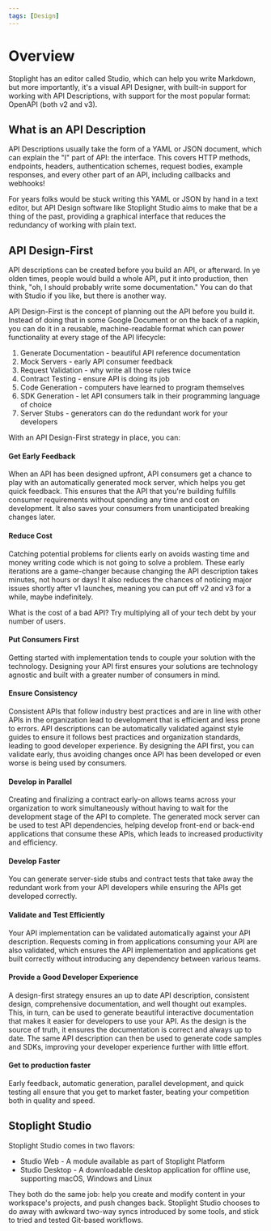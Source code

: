 ```yaml
---
tags: [Design]
---
```


# Overview

Stoplight has an editor called Studio, which can help you write Markdown, but more importantly, it's a visual API Designer, with built-in support for working with API Descriptions, with support for the most popular format: OpenAPI (both v2 and v3). 

## What is an API Description

API Descriptions usually take the form of a YAML or JSON document, which can explain the "I" part of API: the interface. This covers HTTP methods, endpoints, headers, authentication schemes, request bodies, example responses, and every other part of an API, including callbacks and webhooks!

For years folks would be stuck writing this YAML or JSON by hand in a text editor, but API Design software like Stoplight Studio aims to make that be a thing of the past, providing a graphical interface that reduces the redundancy of working with plain text. 

## API Design-First

API descriptions can be created before you build an API, or afterward. In ye olden times, people would build a whole API, put it into production, then think, "oh, I should probably write some documentation." You can do that with Studio if you like, but there is another way.

API Design-First is the concept of planning out the API before you build it.  Instead of doing that in some Google Document or on the back of a napkin, you can do it in a reusable, machine-readable format which can power functionality at every stage of the API lifecycle:

1. Generate Documentation - beautiful API reference documentation
1. Mock Servers - early API consumer feedback
1. Request Validation - why write all those rules twice
1. Contract Testing - ensure API is doing its job
1. Code Generation - computers have learned to program themselves
1. SDK Generation - let API consumers talk in their programming language of choice
1. Server Stubs - generators can do the redundant work for your developers

With an API Design-First strategy in place, you can:

#### Get Early Feedback

When an API has been designed upfront, API consumers get a chance to play with an automatically generated mock server, which helps you get quick feedback. This ensures that the API that you're building fulfills consumer requirements without spending any time and cost on development. It also saves your consumers from unanticipated breaking changes later. 

#### Reduce Cost

Catching potential problems for clients early on avoids wasting time and money writing code which is not going to solve a problem. These early iterations are a game-changer because changing the API description takes minutes, not hours or days! It also reduces the chances of noticing major issues shortly after v1 launches, meaning you can put off v2 and v3 for a while, maybe indefinitely.

What is the cost of a bad API? Try multiplying all of your tech debt by your number of users.

#### Put Consumers First

Getting started with implementation tends to couple your solution with the technology. Designing your API first ensures your solutions are technology agnostic and built with a greater number of consumers in mind.

#### Ensure Consistency

Consistent APIs that follow industry best practices and are in line with other APIs in the organization lead to development that is efficient and less prone to errors. API descriptions can be automatically validated against style guides to ensure it follows best practices and organization standards, leading to good developer experience. By designing the API first, you can validate early, thus avoiding changes once API has been developed or even worse is being used by consumers.   

#### Develop in Parallel

Creating and finalizing a contract early-on allows teams across your organization to work simultaneously without having to wait for the development stage of the API to complete. The generated mock server can be used to test API dependencies, helping develop front-end or back-end applications that consume these APIs, which leads to increased productivity and efficiency. 

#### Develop Faster

You can generate server-side stubs and contract tests that take away the redundant work from your API developers while ensuring the APIs get developed correctly. 

#### Validate and Test Efficiently

Your API implementation can be validated automatically against your API description. Requests coming in from applications consuming your API are also validated, which ensures the API implementation and applications get built correctly without introducing any dependency between various teams. 

#### Provide a Good Developer Experience

A design-first strategy ensures an up to date API description, consistent design, comprehensive documentation, and well thought out examples. This, in turn, can be used to generate beautiful interactive documentation that makes it easier for developers to use your API. As the design is the source of truth, it ensures the documentation is correct and always up to date. The same API description can then be used to generate code samples and SDKs, improving your developer experience further with little effort.

#### Get to production faster

Early feedback, automatic generation, parallel development, and quick testing all ensure that you get to market faster, beating your competition both in quality and speed. 

<!-- TODO refactor functionality can talk about ## API Design-Catchup -->

## Stoplight Studio

Stoplight Studio comes in two flavors:

- Studio Web - A module available as part of Stoplight Platform
- Studio Desktop - A downloadable desktop application for offline use, supporting macOS, Windows and Linux

They both do the same job: help you create and modify content in your workspace's projects, and push changes back. Stoplight Studio chooses to do away with awkward two-way syncs introduced by some tools, and stick to tried and tested Git-based workflows.
